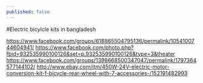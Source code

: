 ```yaml
---
published: false
---
```

#Electric bicylcle kits in bangladesh

https://www.facebook.com/groups/618865504795136/permalink/1054100744604941/
https://www.facebook.com/photo.php?fbid=932535990100126&set=p.932535990100126&type=3&theater
https://www.facebook.com/groups/1398668500347047/permalink/1797364577144102/
http://www.ebay.com/itm/450W-24V-electric-motor-conversion-kit-f-bicycle-rear-wheel-with-7-accessories-/152191482993
